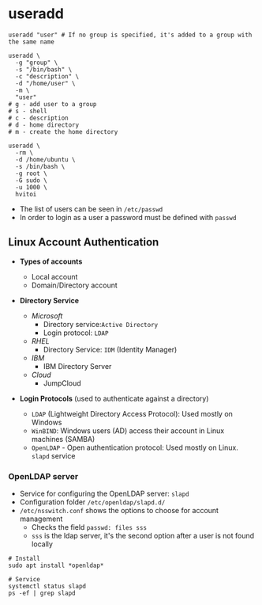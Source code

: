 # useradd

```shell
useradd "user" # If no group is specified, it's added to a group with the same name

useradd \
  -g "group" \
  -s "/bin/bash" \
  -c "description" \
  -d "/home/user" \
  -m \
  "user"
# g - add user to a group
# s - shell
# c - description
# d - home directory
# m - create the home directory

useradd \
  -rm \
  -d /home/ubuntu \
  -s /bin/bash \
  -g root \
  -G sudo \
  -u 1000 \
  hvitoi
```

- The list of users can be seen in `/etc/passwd`
- In order to login as a user a password must be defined with `passwd`

## Linux Account Authentication

- **Types of accounts**

  - Local account
  - Domain/Directory account

- **Directory Service**

  - _Microsoft_
    - Directory service:`Active Directory`
    - Login protocol: `LDAP`
  - _RHEL_
    - Directory Service: `IDM` (Identity Manager)
  - _IBM_
    - IBM Directory Server
  - _Cloud_
    - JumpCloud

- **Login Protocols** (used to authenticate against a directory)
  - `LDAP` (Lightweight Directory Access Protocol): Used mostly on Windows
  - `WinBIND`: Windows users (AD) access their account in Linux machines (SAMBA)
  - `OpenLDAP` - Open authentication protocol: Used mostly on Linux. `slapd` service

### OpenLDAP server

- Service for configuring the OpenLDAP server: `slapd`
- Configuration folder `/etc/openldap/slapd.d/`
- `/etc/nsswitch.conf` shows the options to choose for account management
  - Checks the field `passwd: files sss`
  - `sss` is the ldap server, it's the second option after a user is not found locally

```shell
# Install
sudo apt install *openldap*

# Service
systemctl status slapd
ps -ef | grep slapd
```
